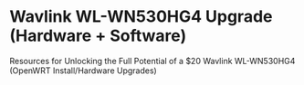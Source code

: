 # Wavlink WL-WN530HG4 Upgrade (Hardware + Software)
Resources for Unlocking the Full Potential of a $20 Wavlink WL-WN530HG4 (OpenWRT Install/Hardware Upgrades)

